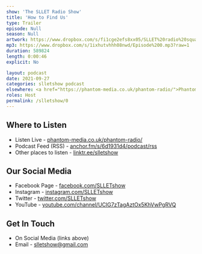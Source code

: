 ```yaml
---
show: 'The SLLET Radio Show'
title: 'How to Find Us'
type: Trailer
episode: Null
season: Null
artwork: https://www.dropbox.com/s/fi1cge2efs8xx05/SLLET%20radio%20square.png?raw=1
mp3: https://www.dropbox.com/s/1ixhutvhhh08nwd/Episode%200.mp3?raw=1
duration: 589824
length: 0:00:46
explicit: No

layout: podcast
date: 2021-09-27
categories: slletshow podcast
elsewhere: <a href="https://phantom-media.co.uk/phantom-radio/">Phantom Radio</a>
roles: Host
permalink: /slletshow/0
---
```


## Where to Listen
* Listen Live - [phantom-media.co.uk/phantom-radio/](https://phantom-media.co.uk/phantom-radio/)
* Podcast Feed (RSS) - [anchor.fm/s/6d1931d4/podcast/rss](https://anchor.fm/s/6d1931d4/podcast/rss)
* Other places to listen - [linktr.ee/slletshow](https://linktr.ee/slletshow)

## Our Social Media
* Facebook Page - [facebook.com/SLLETshow](https://facebook.com/SLLETshow)
* Instagram - [instagram.com/SLLETshow](https://instagram.com/SLLETshow)
* Twitter - [twitter.com/SLLETshow](https://twitter.com/SLLETshow)
* YouTube - [youtube.com/channel/UClG7zTagAztOx5KhVwPgRVQ](https://youtube.com/channel/UClG7zTagAztOx5KhVwPgRVQ)

## Get In Touch
* On Social Media (links above)
* Email - [slletshow@gmail.com](mailto:slletshow@gmail.com)
